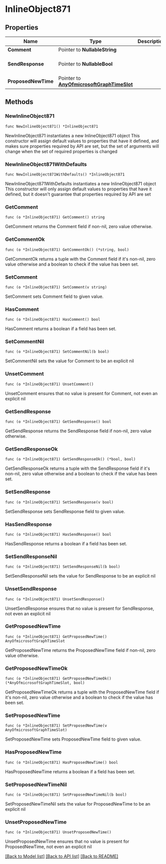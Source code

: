 # InlineObject871

## Properties

Name | Type | Description | Notes
------------ | ------------- | ------------- | -------------
**Comment** | Pointer to **NullableString** |  | [optional] 
**SendResponse** | Pointer to **NullableBool** |  | [optional] [default to false]
**ProposedNewTime** | Pointer to [**AnyOfmicrosoftGraphTimeSlot**](anyOf&lt;microsoft.graph.timeSlot&gt;.md) |  | [optional] 

## Methods

### NewInlineObject871

`func NewInlineObject871() *InlineObject871`

NewInlineObject871 instantiates a new InlineObject871 object
This constructor will assign default values to properties that have it defined,
and makes sure properties required by API are set, but the set of arguments
will change when the set of required properties is changed

### NewInlineObject871WithDefaults

`func NewInlineObject871WithDefaults() *InlineObject871`

NewInlineObject871WithDefaults instantiates a new InlineObject871 object
This constructor will only assign default values to properties that have it defined,
but it doesn't guarantee that properties required by API are set

### GetComment

`func (o *InlineObject871) GetComment() string`

GetComment returns the Comment field if non-nil, zero value otherwise.

### GetCommentOk

`func (o *InlineObject871) GetCommentOk() (*string, bool)`

GetCommentOk returns a tuple with the Comment field if it's non-nil, zero value otherwise
and a boolean to check if the value has been set.

### SetComment

`func (o *InlineObject871) SetComment(v string)`

SetComment sets Comment field to given value.

### HasComment

`func (o *InlineObject871) HasComment() bool`

HasComment returns a boolean if a field has been set.

### SetCommentNil

`func (o *InlineObject871) SetCommentNil(b bool)`

 SetCommentNil sets the value for Comment to be an explicit nil

### UnsetComment
`func (o *InlineObject871) UnsetComment()`

UnsetComment ensures that no value is present for Comment, not even an explicit nil
### GetSendResponse

`func (o *InlineObject871) GetSendResponse() bool`

GetSendResponse returns the SendResponse field if non-nil, zero value otherwise.

### GetSendResponseOk

`func (o *InlineObject871) GetSendResponseOk() (*bool, bool)`

GetSendResponseOk returns a tuple with the SendResponse field if it's non-nil, zero value otherwise
and a boolean to check if the value has been set.

### SetSendResponse

`func (o *InlineObject871) SetSendResponse(v bool)`

SetSendResponse sets SendResponse field to given value.

### HasSendResponse

`func (o *InlineObject871) HasSendResponse() bool`

HasSendResponse returns a boolean if a field has been set.

### SetSendResponseNil

`func (o *InlineObject871) SetSendResponseNil(b bool)`

 SetSendResponseNil sets the value for SendResponse to be an explicit nil

### UnsetSendResponse
`func (o *InlineObject871) UnsetSendResponse()`

UnsetSendResponse ensures that no value is present for SendResponse, not even an explicit nil
### GetProposedNewTime

`func (o *InlineObject871) GetProposedNewTime() AnyOfmicrosoftGraphTimeSlot`

GetProposedNewTime returns the ProposedNewTime field if non-nil, zero value otherwise.

### GetProposedNewTimeOk

`func (o *InlineObject871) GetProposedNewTimeOk() (*AnyOfmicrosoftGraphTimeSlot, bool)`

GetProposedNewTimeOk returns a tuple with the ProposedNewTime field if it's non-nil, zero value otherwise
and a boolean to check if the value has been set.

### SetProposedNewTime

`func (o *InlineObject871) SetProposedNewTime(v AnyOfmicrosoftGraphTimeSlot)`

SetProposedNewTime sets ProposedNewTime field to given value.

### HasProposedNewTime

`func (o *InlineObject871) HasProposedNewTime() bool`

HasProposedNewTime returns a boolean if a field has been set.

### SetProposedNewTimeNil

`func (o *InlineObject871) SetProposedNewTimeNil(b bool)`

 SetProposedNewTimeNil sets the value for ProposedNewTime to be an explicit nil

### UnsetProposedNewTime
`func (o *InlineObject871) UnsetProposedNewTime()`

UnsetProposedNewTime ensures that no value is present for ProposedNewTime, not even an explicit nil

[[Back to Model list]](../README.md#documentation-for-models) [[Back to API list]](../README.md#documentation-for-api-endpoints) [[Back to README]](../README.md)


